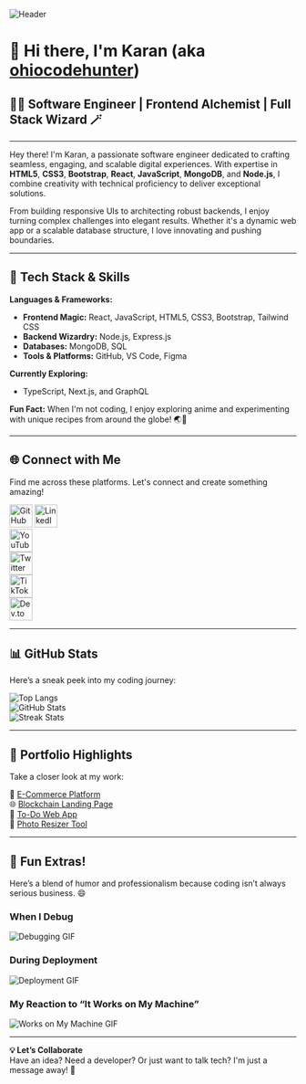 ![Header](https://pbs.twimg.com/media/GJ7fazNXcAAIP7z?format=jpg&name=small)

# 👋 Hi there, I'm Karan (aka [ohiocodehunter](https://karan-och.netlify.app))

## 👨‍💻 Software Engineer | Frontend Alchemist | Full Stack Wizard 🪄

---

Hey there! I'm Karan, a passionate software engineer dedicated to crafting seamless, engaging, and scalable digital experiences. With expertise in **HTML5**, **CSS3**, **Bootstrap**, **React**, **JavaScript**, **MongoDB**, and **Node.js**, I combine creativity with technical proficiency to deliver exceptional solutions.

From building responsive UIs to architecting robust backends, I enjoy turning complex challenges into elegant results. Whether it's a dynamic web app or a scalable database structure, I love innovating and pushing boundaries.

---

## 🚀 Tech Stack & Skills

**Languages & Frameworks:**  
- **Frontend Magic:** React, JavaScript, HTML5, CSS3, Bootstrap, Tailwind CSS  
- **Backend Wizardry:** Node.js, Express.js  
- **Databases:** MongoDB, SQL  
- **Tools & Platforms:** GitHub, VS Code, Figma  

**Currently Exploring:**  
- TypeScript, Next.js, and GraphQL  

**Fun Fact:** When I'm not coding, I enjoy exploring anime and experimenting with unique recipes from around the globe! 🌏🍣  

---

## 🌐 Connect with Me
Find me across these platforms. Let's connect and create something amazing!  

[<img src="https://cdn.jsdelivr.net/npm/simple-icons@3.0.1/icons/github.svg" alt="GitHub" height="40" width="40">](https://github.com/ohiocodehunter)  [<img src="https://cdn.jsdelivr.net/npm/simple-icons@3.0.1/icons/linkedin.svg" alt="LinkedIn" height="40" width="40">](https://www.linkedin.com/in/ohiocodehunter/)  
[<img src="https://cdn.jsdelivr.net/npm/simple-icons@3.0.1/icons/youtube.svg" alt="YouTube" height="40" width="40">](https://www.youtube.com/@KenSan)  
[<img src="https://cdn.jsdelivr.net/npm/simple-icons@3.0.1/icons/twitter.svg" alt="Twitter" height="40" width="40">](https://twitter.com/karandevloper)  
[<img src="https://cdn.jsdelivr.net/npm/simple-icons@3.0.1/icons/tiktok.svg" alt="TikTok" height="40" width="40">](https://www.tiktok.com/@ohiocodehunter)  
[<img src="https://cdn.jsdelivr.net/npm/simple-icons@3.0.1/icons/dev-dot-to.svg" alt="Dev.to" height="40" width="40">](https://dev.to/ohiocodehunter)  

---

## 📊 GitHub Stats
Here’s a sneak peek into my coding journey:  

![Top Langs](https://github-readme-stats.vercel.app/api/top-langs/?username=ohiocodehunter&layout=compact&theme=radical)  
![GitHub Stats](https://github-readme-stats.vercel.app/api?username=ohiocodehunter&show_icons=true&theme=radical)  
![Streak Stats](https://github-readme-streak-stats.herokuapp.com/?user=ohiocodehunter&theme=radical)  

---

## 🎯 Portfolio Highlights
Take a closer look at my work:  

🛒 [E-Commerce Platform](https://karan-och.netlify.app/projects/ecommerce)  
🌐 [Blockchain Landing Page](https://karan-och.netlify.app/projects/blockchain)  
📝 [To-Do Web App](https://karan-och.netlify.app/projects/todo)  
🔧 [Photo Resizer Tool](https://karan-och.netlify.app/projects/photo-resizer)  

---

## 🌟 Fun Extras!
Here’s a blend of humor and professionalism because coding isn’t always serious business. 😄  

### When I Debug  
![Debugging GIF](https://media.giphy.com/media/l4FGI8GoTL7N4DsyI/giphy.gif)  

### During Deployment  
![Deployment GIF](https://media.giphy.com/media/3o7abKhOpu0NwenH3O/giphy.gif)  

### My Reaction to “It Works on My Machine”  
![Works on My Machine GIF](https://media.giphy.com/media/26AHONQ79FdWZhAI0/giphy.gif)  

---

**💡 Let’s Collaborate**  
Have an idea? Need a developer? Or just want to talk tech? I'm just a message away! 🚀  

